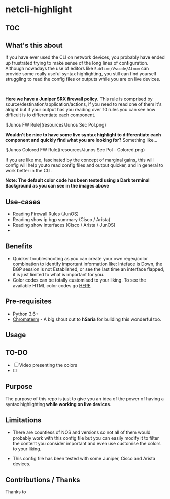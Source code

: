 # netcli-highlight

## TOC


## What's this about
If you have ever used the CLI on network devices, you probably have ended up frustrated trying to make sense of the long lines of configuration. Although nowadays the use of editors like `Sublime/Vscode/Atmom` can provide some really useful syntax highlighting, you still can find yourself struggling to read the config files or outputs while you are on live devices.

<br/>

**Here we have a Juniper SRX firewall policy.** This rule is comprised by source/destination/application/actions, if you need to read one of them it's alright but if your output has you reading over 10 rules you can see how difficult is to differentiate each component.

![Junos FW Rule](resources/Junos Sec Pol.png)

**Wouldn't be nice to have some live syntax highlight to differentiate each component and quickly find what you are looking for?** Something like...

![Junos Colored FW Rule](resources/Junos Sec Pol - Colored.png)

If you are like me, fascinated by the concept of marginal gains, this will config will help youto read config files and output quicker, and in general to work better in the CLI.

**Note: The default color code has been tested using a Dark terminal Background as you can see in the images above**
## Use-cases

- Reading Firewall Rules (JunOS)
- Reading show ip bgp summary (Cisco / Arista)
- Reading show interfaces (Cisco / Arista / JunOS)
- 


## Benefits
- Quicker troubleshooting as you can create your own regex/color combination to identify important information like: Inteface is Down, the BGP session is not Established, or see the last time an interface flapped, it is just limited to what is important for you.
- Color codes can be totally customised to your liking. To see the available HTML color codes go [HERE](https://htmlcolorcodes.com/)


## Pre-requisites
 - Python 3.6+
 - [Chromaterm](https://github.com/hSaria/ChromaTerm) - A big shout out to **hSaria** for buliding this wonderful too.


## Usage





## TO-DO
- [ ] Video presenting the colors
- [ ] 

## Purpose
The purpose of this repo is just to give you an idea of the power of having a syntax highlighting **while working on live devices**.


## Limitations
- There are countless of NOS and versions so not all of them would probably work with this config file but you can easily modify it to filter the content you consider important and even use customise the colors to your liking.

- This config file has been tested with some Juniper, Cisco and Arista devices.

## Contributions / Thanks
Thanks to 